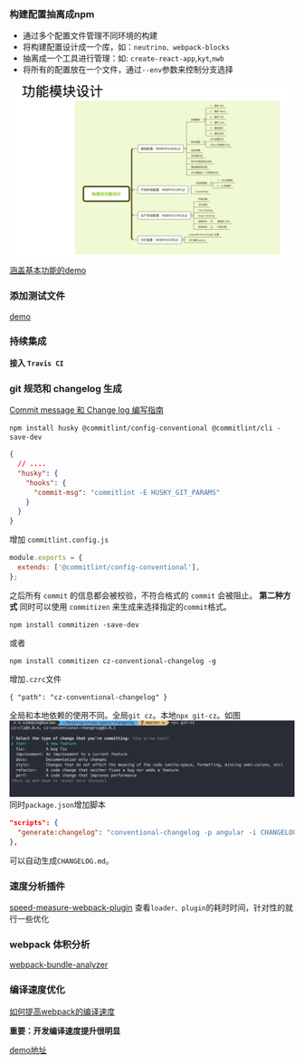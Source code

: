 
### 构建配置抽离成npm
* 通过多个配置文件管理不同环境的构建
* 将构建配置设计成一个库，如：`neutrino、webpack-blocks`
* 抽离成一个工具进行管理：如: `create-react-app`,`kyt`,`nwb`
* 将所有的配置放在一个文件，通过`--env`参数来控制分支选择

![功能模块设计](./功能模块设计.png)
[涵盖基本功能的demo](https://github.com/xiaopingbuxiao/webpack/tree/master/my-project)


### 添加测试文件

[demo](https://github.com/xiaopingbuxiao/webpack/tree/master/my-project02)


### 持续集成

**接入 `Travis CI`**


### git 规范和 changelog 生成

[Commit message 和 Change log 编写指南](https://www.ruanyifeng.com/blog/2016/01/commit_message_change_log.html)

```shell
npm install husky @commitlint/config-conventional @commitlint/cli -save-dev
```
```json package.json
{
  // ....
  "husky": {
    "hooks": {
      "commit-msg": "commitlint -E HUSKY_GIT_PARAMS"
    }
  }
}
```

增加 `commitlint.config.js` 
```js
module.exports = {
  extends: ['@commitlint/config-conventional'],
};
```
之后所有 `commit` 的信息都会被校验，不符合格式的 `commit` 会被阻止。
**第二种方式**
同时可以使用 `commitizen` 来生成来选择指定的`commit`格式。
```shell
npm install commitizen -save-dev
```
或者 
```
npm install commitizen cz-conventional-changelog -g
```
增加`.czrc`文件
```
{ "path": "cz-conventional-changelog" }
```
全局和本地依赖的使用不同。全局`git cz`。本地`npx git-cz`。如图
![](./git.png)
同时`package.json`增加脚本
```json package.json
"scripts": {
  "generate:changelog": "conventional-changelog -p angular -i CHANGELOG.md -s"
},
```
可以自动生成`CHANGELOG.md`。


### 速度分析插件
[speed-measure-webpack-plugin](https://www.npmjs.com/package/speed-measure-webpack-plugin)
查看`loader、plugin`的耗时时间，针对性的就行一些优化


### webpack 体积分析
[webpack-bundle-analyzer](https://www.npmjs.com/package/webpack-bundle-analyzer)


### 编译速度优化
[如何提高webpack的编译速度](https://github.com/ly2011/blog/issues/44)

**重要：开发编译速度提升很明显**

[demo地址](https://github.com/xiaopingbuxiao/webpack/tree/master/my-project02)